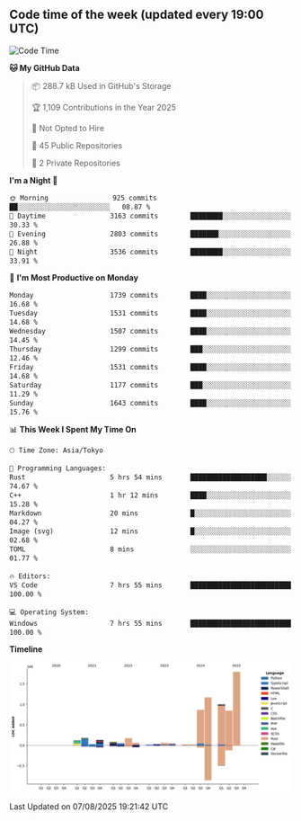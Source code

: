 ## Code time of the week (updated every 19:00 UTC)

<!--START_SECTION:waka-->
![Code Time](http://img.shields.io/badge/Code%20Time-5%2C185%20hrs%2016%20mins-blue)

**🐱 My GitHub Data** 

> 📦 288.7 kB Used in GitHub's Storage 
 > 
> 🏆 1,109 Contributions in the Year 2025
 > 
> 🚫 Not Opted to Hire
 > 
> 📜 45 Public Repositories 
 > 
> 🔑 2 Private Repositories 
 > 
**I'm a Night 🦉** 

```text
🌞 Morning                925 commits         ██░░░░░░░░░░░░░░░░░░░░░░░   08.87 % 
🌆 Daytime                3163 commits        ████████░░░░░░░░░░░░░░░░░   30.33 % 
🌃 Evening                2803 commits        ███████░░░░░░░░░░░░░░░░░░   26.88 % 
🌙 Night                  3536 commits        ████████░░░░░░░░░░░░░░░░░   33.91 % 
```
📅 **I'm Most Productive on Monday** 

```text
Monday                   1739 commits        ████░░░░░░░░░░░░░░░░░░░░░   16.68 % 
Tuesday                  1531 commits        ████░░░░░░░░░░░░░░░░░░░░░   14.68 % 
Wednesday                1507 commits        ████░░░░░░░░░░░░░░░░░░░░░   14.45 % 
Thursday                 1299 commits        ███░░░░░░░░░░░░░░░░░░░░░░   12.46 % 
Friday                   1531 commits        ████░░░░░░░░░░░░░░░░░░░░░   14.68 % 
Saturday                 1177 commits        ███░░░░░░░░░░░░░░░░░░░░░░   11.29 % 
Sunday                   1643 commits        ████░░░░░░░░░░░░░░░░░░░░░   15.76 % 
```


📊 **This Week I Spent My Time On** 

```text
🕑︎ Time Zone: Asia/Tokyo

💬 Programming Languages: 
Rust                     5 hrs 54 mins       ███████████████████░░░░░░   74.67 % 
C++                      1 hr 12 mins        ████░░░░░░░░░░░░░░░░░░░░░   15.28 % 
Markdown                 20 mins             █░░░░░░░░░░░░░░░░░░░░░░░░   04.27 % 
Image (svg)              12 mins             █░░░░░░░░░░░░░░░░░░░░░░░░   02.68 % 
TOML                     8 mins              ░░░░░░░░░░░░░░░░░░░░░░░░░   01.77 % 

🔥 Editors: 
VS Code                  7 hrs 55 mins       █████████████████████████   100.00 % 

💻 Operating System: 
Windows                  7 hrs 55 mins       █████████████████████████   100.00 % 
```

**Timeline**

![Lines of Code chart](https://raw.githubusercontent.com/SARDONYX-sard/SARDONYX-sard/main/assets/bar_graph.png)


 Last Updated on 07/08/2025 19:21:42 UTC
<!--END_SECTION:waka-->
